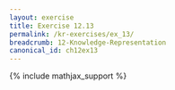 ```yaml
---
layout: exercise
title: Exercise 12.13
permalink: /kr-exercises/ex_13/
breadcrumb: 12-Knowledge-Representation
canonical_id: ch12ex13
---
```


{% include mathjax_support %}
